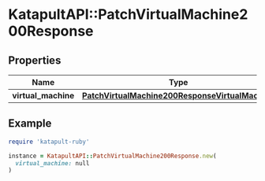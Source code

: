 # KatapultAPI::PatchVirtualMachine200Response

## Properties

| Name | Type | Description | Notes |
| ---- | ---- | ----------- | ----- |
| **virtual_machine** | [**PatchVirtualMachine200ResponseVirtualMachine**](PatchVirtualMachine200ResponseVirtualMachine.md) |  |  |

## Example

```ruby
require 'katapult-ruby'

instance = KatapultAPI::PatchVirtualMachine200Response.new(
  virtual_machine: null
)
```

